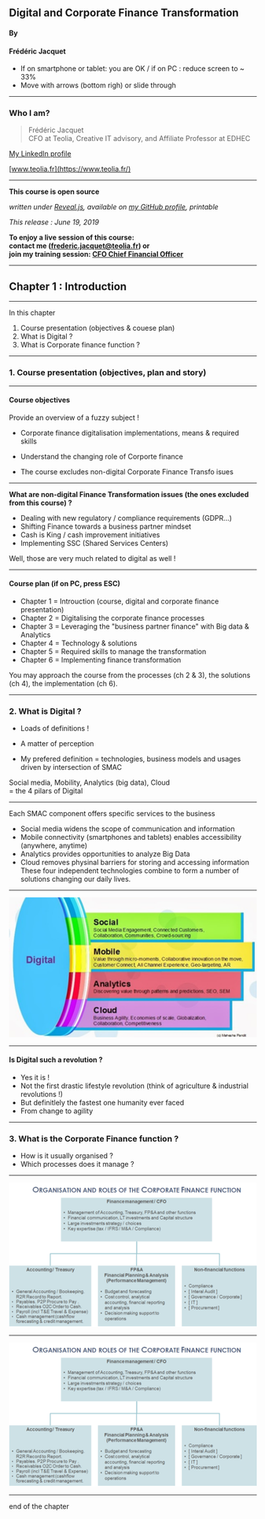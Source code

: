 ## Digital and Corporate Finance Transformation  

#### By
#### Frédéric Jacquet

- If on smartphone or tablet: you are OK / if on PC : reduce screen to ~ 33%
- Move with arrows (bottom righ) or slide through

---

### Who I am?

> Frédéric Jacquet<br />
> CFO at Teolia, Creative IT advisory, and Affiliate Professor at EDHEC    

[My LinkedIn profile](https://www.linkedin.com/in/fr%C3%A9d%C3%A9ric-jacquet-87a21956/)    

[www.teolia.fr](https://www.teolia.fr/)

---

**This course is open source**

*written under [Reveal.js](https://revealjs.com/#/), available on [my GitHub profile](https://github.com/fredericjacquet2), printable*

*This release : June 19, 2019*

**To enjoy a live session of this course:      
contact me (frederic.jacquet@teolia.fr) or      
join my training session: [CFO Chief Financial Officer](http://www.lesechos-formation.fr/catalogue/formations-metiers/finance-gestion/cfo-chief-financial-officer.html#programme)**

---

## Chapter 1 : Introduction

----

In this chapter

1. Course presentation (objectives & couese plan)
2. What is Digital ?
3. What is Corporate finance function ?

----

### 1. Course presentation (objectives, plan and story)

----

#### Course objectives  

Provide an overview of a fuzzy subject !   

- Corporate finance digitalisation implementations, means & required skills
- Understand the changing role of Corporte finance

- The course excludes non-digital Corporate Finance Transfo isues

----

**What are non-digital Finance Transformation issues (the ones excluded from this course) ?** 

- Dealing with new regulatory / compliance requirements (GDPR...)
- Shifting Finance towards a business partner mindset
- Cash is King / cash improvement initiatives
- Implementing SSC (Shared Services Centers)    

Well, those are very much related to digital as well !   

----

#### Course plan (if on PC, press ESC)  
- Chapter 1 = Introuction (course, digital and corporate finance presentation)
- Chapter 2 = Digitalising the corporate finance processes
- Chapter 3 = Leveraging the "business partner finance" with Big data & Analytics
- Chapter 4 = Technology & solutions
- Chapter 5 = Required skills to manage the transformation
- Chapter 6 = Implementing finance transformation

You may approach the course from the processes (ch 2 & 3), the solutions (ch 4), the implementation (ch 6).

----

### 2. What is Digital ?

- Loads of definitions !    

- A matter of perception   

- My prefered definition = technologies, business models and usages driven by intersection of SMAC   

Social media, Mobility, Analytics (big data), Cloud    
= the 4 pilars of Digital

----

Each SMAC component offers specific services to the business  
- Social media widens the scope of communication and information 
- Mobile connectivity (smartphones and tablets) enables accessibility (anywhere, anytime)
- Analytics provides opportunities to analyze Big Data  
- Cloud removes physinal barriers for storing and accessing information  
These four independent technologies combine to form a number of solutions changing our daily lives. 

----

<img src="images/smac.png" style="background:none; border:none; box-shadow:none;"/>

----

#### Is Digital such a revolution ? 

- Yes it is !  
- Not the first drastic lifestyle revolution (think of agriculture & industrial revolutions !)  
- But definitlely the fastest one humanity ever faced   
- From change to agility    

----

### 3. What is the Corporate Finance function ?

- How is it usually organised ?
- Which processes does it manage ?

----

<img src="images/cforg.png" style="background:none; border:none; box-shadow:none;"/>

----

<img src="images/cforg.png">

----

end of the chapter
